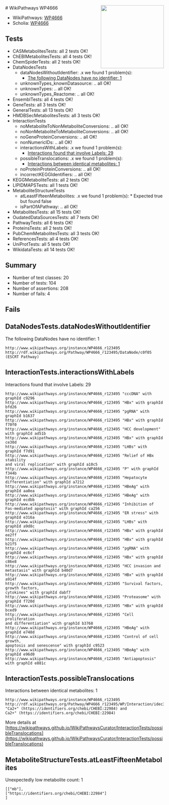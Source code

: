 <img style="float: right; width: 200px" src="https://upload.wikimedia.org/wikipedia/commons/thumb/8/83/Wplogo_with_text_500.png/640px-Wplogo_with_text_500.png" />
# WikiPathways WP4666

* WikiPathways: [WP4666](https://new.wikipathways.org/pathways/WP4666)
* Scholia: [WP4666](https://scholia.toolforge.org/wikipathways/WP4666)
## Tests
* CASMetabolitesTests: all 2 tests OK!
* ChEBIMetabolitesTests: all 4 tests OK!
* ChemSpiderTests: all 2 tests OK!
* DataNodesTests
    * dataNodesWithoutIdentifier: .x we found 1 problem(s):
        * [The following DataNodes have no identifier: 1](#d2d32fa0)
    * unknownTypes_knownDatasource: .. all OK!
    * unknownTypes: .. all OK!
    * unknownTypes_Reactome: .. all OK!
* EnsemblTests: all 4 tests OK!
* GeneTests: all 3 tests OK!
* GeneralTests: all 13 tests OK!
* HMDBSecMetabolitesTests: all 3 tests OK!
* InteractionTests
    * noMetaboliteToNonMetaboliteConversions: .. all OK!
    * noNonMetaboliteToMetaboliteConversions: .. all OK!
    * noGeneProteinConversions: .. all OK!
    * nonNumericIDs: .. all OK!
    * interactionsWithLabels: .x we found 1 problem(s):
        * [Interactions found that involve Labels: 29](#fe97a8e0)
    * possibleTranslocations: .x we found 1 problem(s):
        * [Interactions between identical metabolites: 1](#d59038c4)
    * noProteinProteinConversions: .. all OK!
    * incorrectKEGGIdentifiers: .. all OK!
* KEGGMetaboliteTests: all 2 tests OK!
* LIPIDMAPSTests: all 1 tests OK!
* MetaboliteStructureTests
    * atLeastFifteenMetabolites: .x we found 1 problem(s):
            * Expected true but found false
    * isPartOfAPathway: .. all OK!
* MetabolitesTests: all 15 tests OK!
* OudatedDataSourcesTests: all 7 tests OK!
* PathwayTests: all 6 tests OK!
* ProteinsTests: all 2 tests OK!
* PubChemMetabolitesTests: all 3 tests OK!
* ReferencesTests: all 4 tests OK!
* UniProtTests: all 5 tests OK!
* WikidataTests: all 14 tests OK!


## Summary

* Number of test classes: 20
* Number of tests: 104
* Number of assertions: 208
* Number of fails: 4

## Fails

<a name="d2d32fa0" />

## DataNodesTests.dataNodesWithoutIdentifier

The following DataNodes have no identifier: 1
```
http://www.wikipathways.org/instance/WP4666_r123495 http://rdf.wikipathways.org/Pathway/WP4666_r123495/DataNode/c0f05 (ESCRT Pathway)
```

<a name="fe97a8e0" />

## InteractionTests.interactionsWithLabels

Interactions found that involve Labels: 29
```
http://www.wikipathways.org/instance/WP4666_r123495 "cccDNA" with graphId c9296
http://www.wikipathways.org/instance/WP4666_r123495 "HBx" with graphId bfd26
http://www.wikipathways.org/instance/WP4666_r123495 "pgRNA" with graphId b1637
http://www.wikipathways.org/instance/WP4666_r123495 "HBx" with graphId f70f0
http://www.wikipathways.org/instance/WP4666_r123495 "HCC development" with graphId ad51b
http://www.wikipathways.org/instance/WP4666_r123495 "HBx" with graphId ce30d
http://www.wikipathways.org/instance/WP4666_r123495 "LHBs" with graphId f7d91
http://www.wikipathways.org/instance/WP4666_r123495 "Relief of HBx stability
and viral replication" with graphId a10c5
http://www.wikipathways.org/instance/WP4666_r123495 "P" with graphId f344b
http://www.wikipathways.org/instance/WP4666_r123495 "Hepatocyte differentiation" with graphId a7212
http://www.wikipathways.org/instance/WP4666_r123495 "HBeAg" with graphId aa0ea
http://www.wikipathways.org/instance/WP4666_r123495 "HBeAg" with graphId ecdbb
http://www.wikipathways.org/instance/WP4666_r123495 "Inhibition of 
Fas-mediated apoptosis" with graphId ca256
http://www.wikipathways.org/instance/WP4666_r123495 "ER stress" with graphId e316a
http://www.wikipathways.org/instance/WP4666_r123495 "LHBs" with graphId a9d8c
http://www.wikipathways.org/instance/WP4666_r123495 "HBx" with graphId ee2ff
http://www.wikipathways.org/instance/WP4666_r123495 "HBx" with graphId b21f5
http://www.wikipathways.org/instance/WP4666_r123495 "pgRNA" with graphId ec6cf
http://www.wikipathways.org/instance/WP4666_r123495 "HBx" with graphId c86e8
http://www.wikipathways.org/instance/WP4666_r123495 "HCC invasion and metastasis" with graphId b40d7
http://www.wikipathways.org/instance/WP4666_r123495 "HBx" with graphId a914f
http://www.wikipathways.org/instance/WP4666_r123495 "Survival factors,
growth factors,
cytokines" with graphId dabf7
http://www.wikipathways.org/instance/WP4666_r123495 "Proteasome" with graphId f720d
http://www.wikipathways.org/instance/WP4666_r123495 "HBx" with graphId bced9
http://www.wikipathways.org/instance/WP4666_r123495 "Cell proliferation
and differentiation" with graphId b3768
http://www.wikipathways.org/instance/WP4666_r123495 "HBeAg" with graphId e748d
http://www.wikipathways.org/instance/WP4666_r123495 "Control of cell growth,
apoptosis and senescense" with graphId c9523
http://www.wikipathways.org/instance/WP4666_r123495 "HBeAg" with graphId e96d0
http://www.wikipathways.org/instance/WP4666_r123495 "Antiapoptosis" with graphId e881c
```

<a name="d59038c4" />

## InteractionTests.possibleTranslocations

Interactions between identical metabolites: 1
```
http://www.wikipathways.org/instance/WP4666_r123495 http://rdf.wikipathways.org/Pathway/WP4666_r123495/WP/Interaction/idec3b054 "Ca2+" (https://identifiers.org/chebi/CHEBI:22984) and 
Ca2+" (https://identifiers.org/chebi/CHEBI:22984)
```

More details at [https://wikipathways.github.io/WikiPathwaysCurator/InteractionTests/possibleTranslocations](https://wikipathways.github.io/WikiPathwaysCurator/InteractionTests/possibleTranslocations)

<a name="6d4290fe" />

## MetaboliteStructureTests.atLeastFifteenMetabolites

Unexpectedly low metabolite count: 1

```
[["mb"],
["https://identifiers.org/chebi/CHEBI:22984"]
]
```

